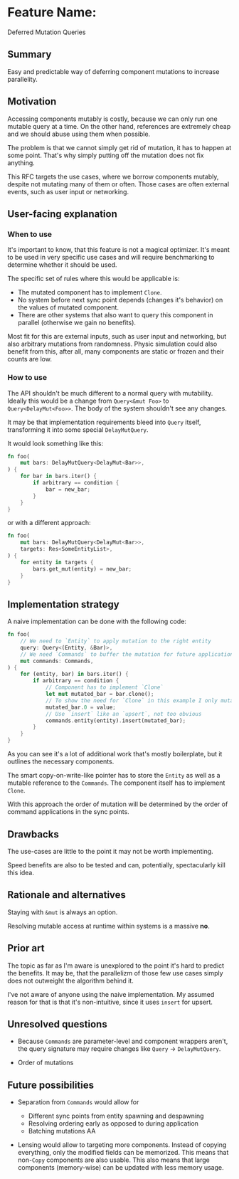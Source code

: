 # Feature Name:
Deferred Mutation Queries

## Summary

Easy and predictable way of deferring component mutations to increase parallelity.

## Motivation

Accessing components mutably is costly, because we can only run one mutable query at a time.
On the other hand, references are extremely cheap and we should abuse using them when possible.

The problem is that we cannot simply get rid of mutation, it has to happen at some point.
That's why simply putting off the mutation does not fix anything.

This RFC targets the use cases, where we borrow components mutably, despite not mutating many of them or often.
Those cases are often external events, such as user input or networking.

## User-facing explanation

### When to use

It's important to know, that this feature is not a magical optimizer.
It's meant to be used in very specific use cases and will require benchmarking to determine whether it should be used.

The specific set of rules where this would be applicable is:
- The mutated component has to implement `Clone`.
- No system before next sync point depends (changes it's behavior) on the values of mutated component.
- There are other systems that also want to query this component in parallel (otherwise we gain no benefits).

Most fit for this are external inputs, such as user input and networking, but also arbitrary mutations from randomness.
Physic simulation could also benefit from this, after all, many components are static or frozen and their counts are low.

### How to use

The API shouldn't be much different to a normal query with mutability.
Ideally this would be a change from `Query<&mut Foo>` to `Query<DelayMut<Foo>>`.
The body of the system shouldn't see any changes.

It may be that implementation requirements bleed into `Query` itself, transforming it into some special `DelayMutQuery`.

It would look something like this:
```rs
fn foo(
    mut bars: DelayMutQuery<DelayMut<Bar>>,
) {
    for bar in bars.iter() {
        if arbitrary == condition {
            bar = new_bar;
        }
    }
}
```
or with a different approach:
```rs
fn foo(
    mut bars: DelayMutQuery<DelayMut<Bar>>,
    targets: Res<SomeEntityList>,
) {
    for entity in targets {
        bars.get_mut(entity) = new_bar;
    }
}
```

## Implementation strategy

A naive implementation can be done with the following code:
```rs
fn foo(
    // We need to `Entity` to apply mutation to the right entity
    query: Query<(Entity, &Bar)>,
    // We need `Commands` to buffer the mutation for future application
    mut commands: Commands,
) {
    for (entity, bar) in bars.iter() {
        if arbitrary == condition {
            // Component has to implement `Clone`
            let mut mutated_bar = bar.clone();
            // To show the need for `Clone` in this example I only mutate a field
            mutated_bar.0 = value;
            // Use `insert` like an `upsert`, not too obvious
            commands.entity(entity).insert(mutated_bar);
        }
    }
}
```
As you can see it's a lot of additional work that's mostly boilerplate,
but it outlines the necessary components.

The smart copy-on-write-like pointer has to store the `Entity` as well as a mutable reference to the `Commands`.
The component itself has to implement `Clone`.

With this approach the order of mutation will be determined by the order of command applications in the sync points.

## Drawbacks

The use-cases are little to the point it may not be worth implementing.

Speed benefits are also to be tested and can, potentially, spectacularly kill this idea.

## Rationale and alternatives

Staying with `&mut` is always an option.

Resolving mutable access at runtime within systems is a massive **no**.

## Prior art

The topic as far as I'm aware is unexplored to the point it's hard to predict the benefits.
It may be, that the parallelizm of those few use cases simply does not outweight the algorithm behind it.

I've not aware of anyone using the naive implementation. My assumed reason for that is that it's non-intuitive, since it uses `insert` for upsert.

## Unresolved questions

- Because `Commands` are parameter-level and component wrappers aren't, the query signature may require changes like `Query` -> `DelayMutQuery`.

- Order of mutations

## Future possibilities

- Separation from `Commands` would allow for
    - Different sync points from entity spawning and despawning
    - Resolving ordering early as opposed to during application
    - Batching mutations AA

- Lensing would allow to targeting more components.
  Instead of copying everything, only the modified fields can be memorized.
  This means that non-`Copy` components are also usable.
  This also means that large components (memory-wise) can be updated with less memory usage.
